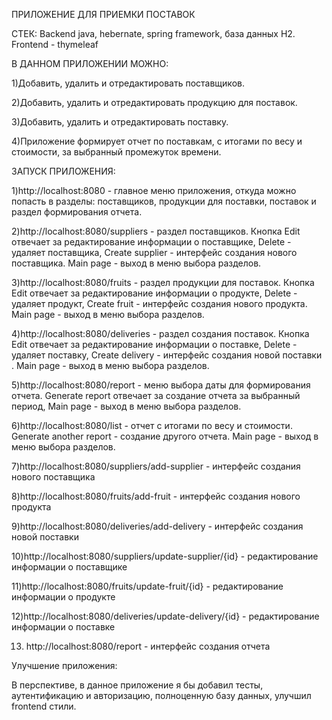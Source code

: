 ПРИЛОЖЕНИЕ ДЛЯ ПРИЕМКИ ПОСТАВОК

СТЕК: Backend java, hebernate, spring framework, база данных H2. Frontend - thymeleaf



В ДАННОМ ПРИЛОЖЕНИИ МОЖНО:

1)Добавить, удалить и отредактировать поставщиков. 

2)Добавить, удалить и отредактировать продукцию для поставок. 

3)Добавить, удалить и отредактировать поставку.

4)Приложение формирует отчет по поставкам, с итогами по весу и стоимости, за выбранный промежуток времени.


 
ЗАПУСК ПРИЛОЖЕНИЯ:

1)http://localhost:8080 - главное меню приложения, откуда можно попасть в разделы: поставщиков, продукции для поставки, поставок и раздел формирования отчета.

2)http://localhost:8080/suppliers - раздел поставщиков. Кнопка Edit отвечает за редактирование информации о поставщике, Delete - удаляет поставщика, Create supplier - интерфейс создания нового поставщика. Main page - выход в меню выбора разделов.

3)http://localhost:8080/fruits - раздел продукции для поставок. Кнопка Edit отвечает за редактирование информации о продукте, Delete - удаляет продукт, Create fruit - интерфейс создания нового продукта. Main page - выход в меню выбора разделов.

4)http://localhost:8080/deliveries - раздел создания поставок.  Кнопка Edit отвечает за редактирование информации о поставке, Delete - удаляет поставку, Create delivery - интерфейс создания новой поставки . Main page - выход в меню выбора разделов.

5)http://localhost:8080/report - меню выбора даты для формирования отчета. Generate report отвечает за создание отчета за выбранный период, Main page - выход в меню выбора разделов.

6)http://localhost:8080/list - отчет с итогами по весу и стоимости. Generate another report - создание другого отчета. Main page - выход в меню выбора разделов.

7)http://localhost:8080/suppliers/add-supplier - интерфейс создания нового поставщика

8)http://localhost:8080/fruits/add-fruit - интерфейс создания нового продукта

9)http://localhost:8080/deliveries/add-delivery - интерфейс создания новой поставки

10)http://localhost:8080/suppliers/update-supplier/{id} - редактирование информации о поставщике

11)http://localhost:8080/fruits/update-fruit/{id} - редактирование информации о продукте

12)http://localhost:8080/deliveries/update-delivery/{id} - редактирование информации о поставке

13) http://localhost:8080/report - интерфейс создания отчета

Улучшение приложения:

В перспективе, в данное приложение я бы добавил тесты, аутентификацию и авторизацию, полноценную базу данных, улучшил frontend стили. 

